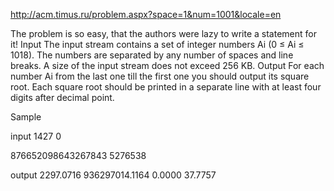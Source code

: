 http://acm.timus.ru/problem.aspx?space=1&num=1001&locale=en


The problem is so easy, that the authors were lazy to write a statement for it!
Input
The input stream contains a set of integer numbers Ai (0 ≤ Ai ≤ 1018). The numbers are separated by any number of spaces and line breaks. A size of the input stream does not exceed 256 KB.
Output
For each number Ai from the last one till the first one you should output its square root. Each square root should be printed in a separate line with at least four digits after decimal point.

Sample

input
 1427  0   

   876652098643267843 
5276538


output
2297.0716
936297014.1164
0.0000
37.7757
